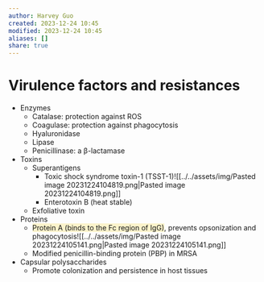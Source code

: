 ```yaml
---
author: Harvey Guo
created: 2023-12-24 10:45
modified: 2023-12-24 10:45
aliases: []
share: true
---
```


# Virulence factors and resistances
- Enzymes
	- Catalase: protection against ROS
	- Coagulase: protection against phagocytosis
	- Hyaluronidase
	- Lipase
	- Penicillinase: a β-lactamase
- Toxins
	- Superantigens
		- Toxic shock syndrome toxin-1 (TSST-1)![[../../assets/img/Pasted image 20231224104819.png|Pasted image 20231224104819.png]]
		- Enterotoxin B (heat stable)
	- Exfoliative toxin
- Proteins
	- <span style="background:rgba(240, 200, 0, 0.2)">Protein A (binds to the Fc region of IgG)</span>, prevents opsonization and phagocytosis![[../../assets/img/Pasted image 20231224105141.png|Pasted image 20231224105141.png]]
	- Modified penicillin-binding protein (PBP) in MRSA
- Capsular polysaccharides
	- Promote colonization and persistence in host tissues

